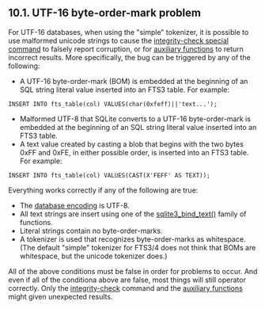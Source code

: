 ## 10\.1\.  UTF\-16 byte\-order\-mark problem



For UTF\-16 databases, when using the "simple" tokenizer, it is possible to use
malformed unicode strings to cause the
[integrity\-check special command](#integcheck) to falsely report
corruption, or for [auxiliary functions](#snippet) to return
incorrect results. More specifically, the bug can be triggered by any of the following:

* A UTF\-16 byte\-order\-mark (BOM) is embedded at the beginning of an SQL string
 literal value inserted into an FTS3 table. For example:




```
INSERT INTO fts_table(col) VALUES(char(0xfeff)||'text...');

```
* Malformed UTF\-8 that SQLite converts to a UTF\-16 byte\-order\-mark is
 embedded at the beginning of an SQL string literal value inserted
 into an FTS3 table.
* A text value created by casting a blob that begins with the two
 bytes 0xFF and 0xFE, in either possible order, is inserted into an
 FTS3 table. For example:




```
INSERT INTO fts_table(col) VALUES(CAST(X'FEFF' AS TEXT));

```



Everything works correctly if any of the following are true:
* The [database encoding](pragma.html#pragma_encoding) is UTF\-8\.
* All text strings are insert using one of the
 [sqlite3\_bind\_text()](c3ref/bind_blob.html) family of functions.
* Literal strings contain no byte\-order\-marks.
* A tokenizer is used that recognizes byte\-order\-marks
 as whitespace. (The default "simple" tokenizer for
 FTS3/4 does not think that BOMs are whitespace, but
 the unicode tokenizer does.)


All of the above conditions must be false in order for problems
to occur. And even if all of the conditiona above are false,
most things will still operator correctly. Only the
[integrity\-check](#integcheck) command and the
[auxiliary functions](#snippet) might given
unexpected results.


